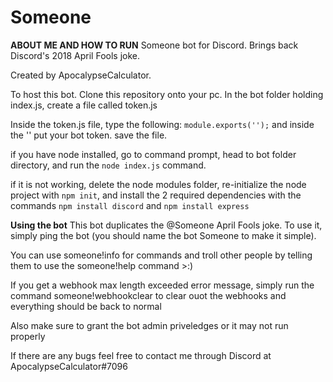 # Someone
**ABOUT ME AND HOW TO RUN**
Someone bot for Discord. Brings back Discord's 2018 April Fools joke.

Created by ApocalypseCalculator.

To host this bot. Clone this repository onto your pc. In the bot folder holding index.js, create a file called token.js

Inside the token.js file, type the following: `module.exports('');` and inside the '' put your bot token. save the file.

if you have node installed, go to command prompt, head to bot folder directory, and run the `node index.js` command.

if it is not working, delete the node modules folder, re-initialize the node project with `npm init`, and install the 2 required dependencies with the commands `npm install discord` and `npm install express`


**Using the bot**
This bot duplicates the @Someone April Fools joke. To use it, simply ping the bot (you should name the bot Someone to make it simple).

You can use someone!info for commands and troll other people by telling them to use the someone!help command >:)

If you get a webhook max length exceeded error message, simply run the command someone!webhookclear to clear ouot the webhooks and everything should be back to normal

Also make sure to grant the bot admin priveledges or it may not run properly

If there are any bugs feel free to contact me through Discord at ApocalypseCalculator#7096
